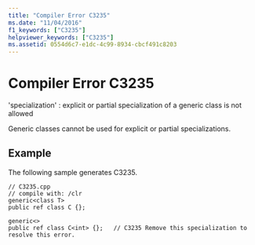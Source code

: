 ```yaml
---
title: "Compiler Error C3235"
ms.date: "11/04/2016"
f1_keywords: ["C3235"]
helpviewer_keywords: ["C3235"]
ms.assetid: 0554d6c7-e1dc-4c99-8934-cbcf491c8203
---
```

# Compiler Error C3235

'specialization' : explicit or partial specialization of a generic class is not allowed

Generic classes cannot be used for explicit or partial specializations.

## Example

The following sample generates C3235.

```
// C3235.cpp
// compile with: /clr
generic<class T>
public ref class C {};

generic<>
public ref class C<int> {};   // C3235 Remove this specialization to resolve this error.
```